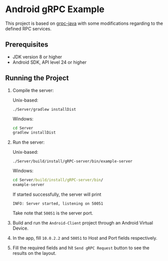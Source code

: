 # Android gRPC Example

This project is based on [grpc-java](https://github.com/grpc/grpc-java) with some modifications regarding to the defined RPC services.

## Prerequisites

- JDK version 8 or higher
- Android SDK, API level 24 or higher

## Running the Project

1. Compile the server:

    Unix-based:

    ```shell
    ./Server/gradlew installDist
    ```

    Windows:

    ```cmd
    cd Server
    gradlew installDist
    ```

2. Run the server:

    Unix-based:

    ```shell
    ./Server/build/install/gRPC-server/bin/example-server
    ```

    Windows:

    ```cmd
    cd Server/build/install/gRPC-server/bin/
    example-server
    ```

    If started successfully, the server will print

    ```shell
    INFO: Server started, listening on 50051
    ```

    Take note that `50051` is the server port.

3. Build and run the `Android-Client` project through an Android Virtual Device.

4. In the app, fill `10.0.2.2` and `50051` to Host and Port fields respectively.

5. Fill the required fields and hit `Send gRPC Request` button to see the results on the layout.